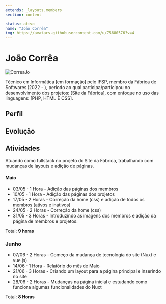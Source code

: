 ```yaml
---
extends: _layouts.members
section: content

status: ativo
name: "João Corrêa"
img: https://avatars.githubusercontent.com/u/75680576?v=4
---
```


# João Corrêa

![CorreaJo](https://avatars.githubusercontent.com/u/75680576?v=4)

Técnico em Informática [em formação] pelo IFSP, membro da Fábrica de Softwares (2022 - ), período ao qual participa/participou no desenvolvimento dos projetos: [Site da Fábrica], com enfoque no uso das linguagens: [PHP, HTML E CSS].

## Perfil

## Evolução

## Atividades
Atuando como fullstack no projeto do Site da Fábrica, trabalhando com mudanças de layouts e adição de páginas.

#### Maio

- 03/05 - 1 Hora - Adição das páginas dos membros
- 10/05 - 1 Hora - Adição das páginas dos projetos
- 17/05 - 2 Horas - Correção da home (css) e adição de todos os membros (ativos e inativos)
- 24/05 - 2 Horas - Correção da home (css) 
- 31/05 - 3 Horas - Introduzindo as imagens dos membros e adição da página de membros e projetos.

Total: **9 horas**

### Junho 

- 07/06 - 2 Horas - Começo da mudança de tecnologia do site (Nuxt e vue.js)
- 14/06 - 1 Hora - Relatório do mês de Maio
- 21/06 - 3 Horas - Criando um layout para a página principal e inserindo no site
- 28/06 - 2 Horas - Mudanças na página inicial e estudando como funciona algumas funcionalidades do Nuxt

Total: **8 Horas**